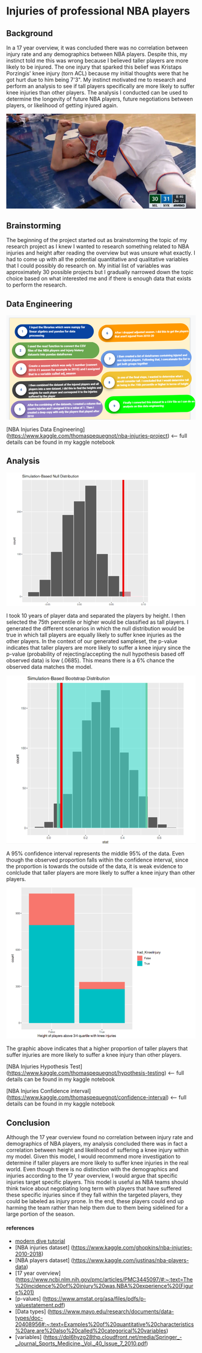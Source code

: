 # Injuries of professional NBA players
## Background
In a 17 year overview, it was concluded there was no correlation between injury rate and any demographics between NBA players. Despite this, my instinct told me this was wrong because I believed taller players are more likely to be injured. The one injury that sparked this belief was Kristaps Porzingis' knee injury (torn ACL) because my initial thoughts were that he got hurt due to him being 7'3". My instinct motivated me to research and perform an analysis to see if tall players specifically are more likely to suffer knee injuries than other players. The analysis I conducted can be used to determine the longevity of future NBA players, future negotiations between players, or likelihood of getting injured again. 

![test](/knee_injury_example.png)

## Brainstorming
The beginning of the project started out as brainstorming the topic of my research project as I knew I wanted to research something related to NBA injuries and height after reading the overview but was unsure what exactly. I had to come up with all the potential quantitative and qualitative variables that I could possibly do research on. My initial list of variables was approximately 30 possible projects but I gradually narrowed down the topic choice based on what interested me and if there is enough data that exists to perform the research. 
## Data Engineering
![test](/Data_engineering.png)

[NBA Injuries Data Engineering] (https://www.kaggle.com/thomaspequegnot/nba-injuries-project)  <-- full details can be found in my kaggle notebook
## Analysis

![test](/P-value_hypothesis_testing_graph.png)

I took 10 years of player data and separated the players by height. I then selected the 75th percentile or higher would be classified as tall players. I generated the different scenarios in which the null distribution would be true in which tall players are equally likely to suffer knee injuries as the other players. In the context of our generated sampleset, the p-value indicates that taller players are more likely to suffer a knee injury since the p-value (probability of rejecting/accepting the null hypothesis based off observed data) is low (.0685). This means there is a 6% chance the observed data matches the model.

![test](/Confidence_interval.png)

A 95% confidence interval represents the middle 95% of the data. Even though the observed proportion falls within the confidence interval, since the proportion is towards the outside of the data, it is weak evidence to conlclude that taller players are more likely to suffer a knee injury than other players.

![test](/Hyp_test.png)

The graphic above indicates that a higher proportion of taller players that suffer injuries are more likely to suffer a knee injury than other players.





[NBA Injuries Hypothesis Test] (https://www.kaggle.com/thomaspequegnot/hypothesis-testing) <-- full details can be found in my kaggle notebook

[NBA Injuries Confidence interval] (https://www.kaggle.com/thomaspequegnot/confidence-interval) <-- full details can be found in my kaggle notebook
## Conclusion
Although the 17 year overview found no correlation between injury rate and demographics of NBA players, my analysis concluded there was in fact a correlation between height and likelihood of suffering a knee injury within my model. Given this model, I would recommend more investigation to determine if taller players are more likely to suffer knee injuries in the real world. Even though there is no distinction with the demographics and injuries according to the 17 year overview, I would argue that specific injuries target specific players. This model is useful as NBA teams should think twice about negotiating long term with players that have suffered these specific injuries since if they fall within the targeted players, they could be labeled as injury prone. In the end, these players could end up harming the team rather than help them due to them being sidelined for a large portion of the season.










#### references
- [modern dive tutorial](https://moderndive.com/)
- [NBA injuries dataset] (https://www.kaggle.com/ghopkins/nba-injuries-2010-2018)
- [NBA players dataset] (https://www.kaggle.com/justinas/nba-players-data)
- [17 year overview] (https://www.ncbi.nlm.nih.gov/pmc/articles/PMC3445097/#:~:text=The%20incidence%20of%20injury%20was,NBA%20experience%20(Figure%201)
- [p-values] (https://www.amstat.org/asa/files/pdfs/p-valuestatement.pdf)
- [Data types] (https://www.mayo.edu/research/documents/data-types/doc-20408956#:~:text=Examples%20of%20quantitative%20characteristics%20are,are%20also%20called%20categorical%20variables)
- [variables] (https://dpl6hyzg28thp.cloudfront.net/media/Springer_-_Journal_Sports_Medicine._Vol._40_Issue_7_2010.pdf)
